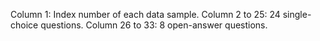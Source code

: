 Column 1: Index number of each data sample.
Column 2 to 25: 24 single-choice questions.
Column 26 to 33: 8 open-answer questions.